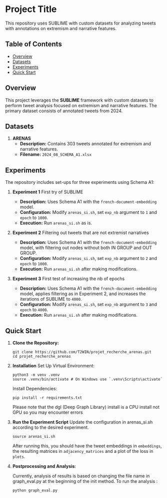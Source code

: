 # Project Title

This repository uses SUBLIME with custom datasets for analyzing tweets with annotations on extremism and narrative features.

## Table of Contents

- [Overview](#overview)
- [Datasets](#datasets)
- [Experiments](#experiments)
- [Quick Start](#quick-start)

## Overview

This project leverages the **SUBLIME** framework with custom datasets to perform tweet analysis focused on extremism and narrative features. The primary dataset consists of annotated tweets from 2024.

## Datasets

1. **ARENAS**
   - **Description:** Contains 303 tweets annotated for extremism and narrative features.
   - **Filename:** `2024_08_SCHEMA_A1.xlsx`

## Experiments

The repository includes set-ups for three experiments using Schema A1:

1. **Experiment 1** First try of SUBLIME
   - **Description:** Uses Schema A1 with the `french-document-embedding` model.
   - **Configuration:** Modify `arenas_si.sh`, set `exp_nb` argument to `1` and `epoch` to `1000`.
   - **Execution:** Run `arenas_si.sh` as is.
2. **Experiment 2** Filtering out tweets that are not extremist narratives

   - **Description:** Uses Schema A1 with the `french-document-embedding` model, with filtering out nodes without both IN GROUP and OUT GROUP.
   - **Configuration:** Modify `arenas_si.sh`, set `exp_nb` argument to `2` and `epoch` to `1000`.
   - **Execution:** Run `arenas_si.sh` after making modifications.

3. **Experiment 3** First test of increasing the nb of epochs
   - **Description:** Uses Schema A1 with the `french-document-embedding` model, applies filtering as in Experiment 2, and increases the iterations of SUBLIME to `4000`.
   - **Configuration:** Modify `arenas_si.sh`, set `exp_nb` argument to `3` and `epoch` to `4000`.
   - **Execution:** Run `arenas_si.sh` after making modifications.

## Quick Start

1. **Clone the Repository:**

   ```
   git clone https://github.com/T2WIN/projet_recherche_arenas.git
   cd projet_recherche_arenas
   ```

2. **Installation**
   Set Up Virtual Environment:

   ```
   python3 -m venv .venv
   source .venv/bin/activate # On Windows use `.venv\Scripts\activate`
   ```

   Install Dependencies:

   ```
   pip install -r requirements.txt
   ```

   Please note that the dgl (Deep Graph Library) install is a CPU install not GPU so you may encounter errors

3. **Run the Experiment Script**
   Update the configuration in arenas_si.sh according to the desired experiment.

   ```
   source arenas_si.sh
   ```

   After running this, you should have the tweet embeddings in `embeddings`, the resulting matrices in `adjacency_matrices` and a plot of the loss in `plots`.

4. **Postprocessing and Analysis**:

   Currently, analysis of results is based on changing the file name in graph_eval.py at the beginning of the init method.
   To run the analysis :

   ```
   python graph_eval.py
   ```
